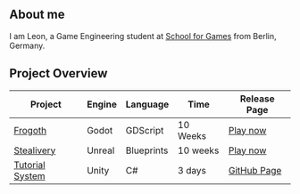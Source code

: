 ## About me
I am Leon, a Game Engineering student at [School for Games](https://www.school4games.net) from Berlin, Germany.


## Project Overview

<div align="center">

  Project | Engine | Language | Time | Release Page
  --- | --- | --- | --- | --- |
  [Frogoth](https://github.com/DerBrotDoktor/Frogoth) | Godot | GDScript | 10 Weeks | [Play now](https://s4g.itch.io/frogoth)
  [Stealivery](https://github.com/DerBrotDoktor/Stealivery) | Unreal | Blueprints | 10 weeks | [Play now](https://s4g.itch.io/stealivery)
  [Tutorial System](https://github.com/DerBrotDoktor/TutorialSystem) | Unity | C# | 3 days | [GitHub Page](https://github.com/DerBrotDoktor/TutorialSystem)
  
</div>
